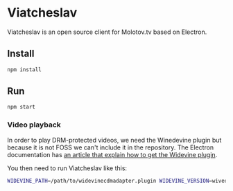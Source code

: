 # Viatcheslav

Viatcheslav is an open source client for Molotov.tv based on Electron.

## Install

```bash
npm install
```

## Run

```bash
npm start
```

### Video playback

In order to play DRM-protected videos, we need the Winedevine plugin but because it is not FOSS we can't include it in the repository.
The Electron documentation has [an article that explain how to get the Widevine plugin](https://github.com/electron/electron/blob/master/docs/tutorial/using-widevine-cdm-plugin.md).

You then need to run Viatcheslav like this:

```bash
WIDEVINE_PATH=/path/to/widevinecdmadapter.plugin WIDEVINE_VERSION=wivedine.version npm start
```
